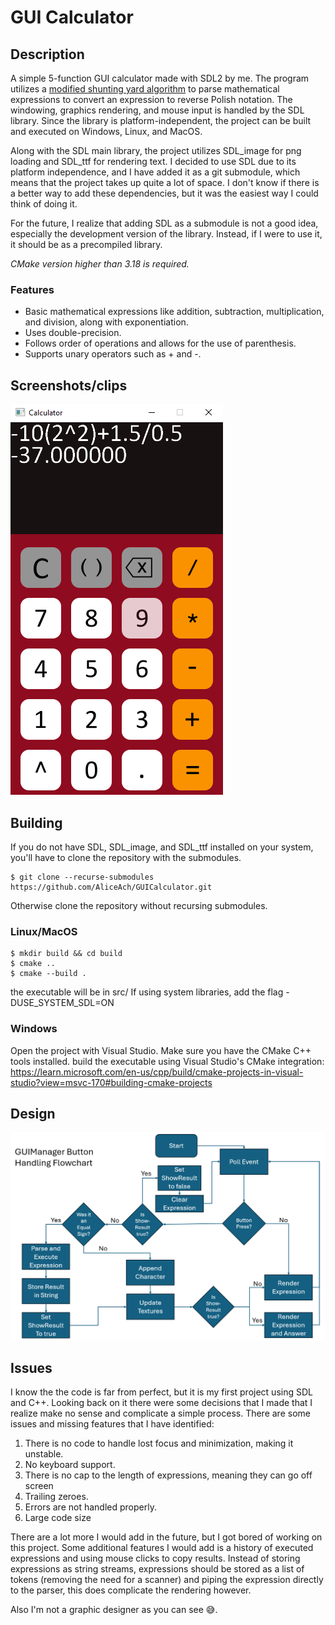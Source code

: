 # GUI Calculator
## Description
A simple 5-function GUI calculator made with SDL2 by me. 
The program utilizes a [modified shunting yard algorithm](https://en.wikipedia.org/wiki/Shunting_yard_algorithm) to parse mathematical expressions to convert an expression to reverse Polish notation. The windowing, graphics rendering, and mouse input is handled by the SDL library. Since the library is platform-independent, the project can be built and executed on Windows, Linux, and MacOS.

Along with the SDL main library, the project utilizes SDL_image for png loading and SDL_ttf for rendering text. I decided to use SDL due to its platform independence, and I have added it as a git submodule, which means that the project takes up quite a lot of space. I don't know if there is a better way to add these dependencies, but it 
was the easiest way I could think of doing it.

For the future, I realize that adding SDL as a submodule is not a good idea, especially the development version of the library. Instead, if I were to use it, it should be as a precompiled library.

*CMake version higher than 3.18 is required.*

### Features
- Basic mathematical expressions like addition, subtraction, multiplication, and division, along with exponentiation.
- Uses double-precision.
- Follows order of operations and allows for the use of parenthesis.
- Supports unary operators such as + and -.

## Screenshots/clips
![screenshot](screenshots/scrsht1.png)

## Building
If you do not have SDL, SDL_image, and SDL_ttf installed on your system, you'll have to clone the repository with the submodules.
```console
$ git clone --recurse-submodules https://github.com/AliceAch/GUICalculator.git
```
Otherwise clone the repository without recursing submodules.
### Linux/MacOS
```console
$ mkdir build && cd build
$ cmake ..
$ cmake --build .
```
the executable will be in src/
If using system libraries, add the flag -DUSE_SYSTEM_SDL=ON
### Windows
Open the project with Visual Studio. Make sure you have the CMake C++ tools installed.
build the executable using Visual Studio's CMake integration:
https://learn.microsoft.com/en-us/cpp/build/cmake-projects-in-visual-studio?view=msvc-170#building-cmake-projects

## Design
![screenshot](screenshots/scrsht2.png)
## Issues
I know the the code is far from perfect, but it is my first project using SDL and C++. Looking back on it there were some decisions that I made that I realize make no sense and complicate a simple process. There are some issues and missing features that I have identified:
1. There is no code to handle lost focus and minimization, making it unstable.
2. No keyboard support.
3. There is no cap to the length of expressions, meaning they can go off screen
4. Trailing zeroes.
5. Errors are not handled properly.
6. Large code size

There are a lot more I would add in the future, but I got bored of working on this project. Some additional features I would add is a history of executed expressions and using mouse clicks to copy results. Instead of storing expressions as string streams, expressions should be stored as a list of tokens (removing the need for a scanner) and piping the expression directly to the parser, this does complicate the rendering however.

Also I'm not a graphic designer as you can see 😅.
